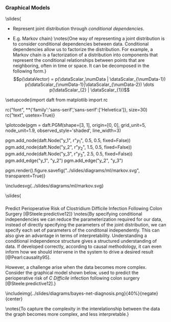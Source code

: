 ### Graphical Models

\slides{
* Represent joint distribution through *conditional dependencies*.

* E.g. Markov chain}
\notes{One way of representing a joint distribution is to consider conditional dependencies between data. Conditional dependencies allow us to factorize the distribution. For example, a Markov chain is a factorization of a distribution into components that represent the conditional relationships between points that are neighboring, often in time or space. It can be decomposed in the following form.}
$$p(\dataVector) = p(\dataScalar_\numData | \dataScalar_{\numData-1}) p(\dataScalar_{\numData-1}|\dataScalar_{\numData-2}) \dots p(\dataScalar_{2} | \dataScalar_{1})$$

\setupcode{import daft
from matplotlib import rc

rc("font", **{'family':'sans-serif','sans-serif':['Helvetica']}, size=30)
rc("text", usetex=True)}

\plotcode{pgm = daft.PGM(shape=[3, 1],
               origin=[0, 0], 
               grid_unit=5, 
               node_unit=1.9, 
               observed_style='shaded',
              line_width=3)


pgm.add_node(daft.Node("y_1", r"$y_1$", 0.5, 0.5, fixed=False))
pgm.add_node(daft.Node("y_2", r"$y_2$", 1.5, 0.5, fixed=False))
pgm.add_node(daft.Node("y_3", r"$y_3$", 2.5, 0.5, fixed=False))
pgm.add_edge("y_1", "y_2")
pgm.add_edge("y_2", "y_3")

pgm.render().figure.savefig("../slides/diagrams/ml/markov.svg", transparent=True)}

\includesvg{../slides/diagrams/ml/markov.svg}

\slides{
###

Predict Perioperative Risk of Clostridium Difficile Infection Following Colon Surgery [@Steele:predictive12]}
\notes{By specifying conditional independencies we can reduce the parameterization required for our data, instead of directly specifying the parameters of the joint distribution, we can specify each set of parameters of the conditonal independently. This can also give an advantage in terms of interpretability. Understanding a conditional independence structure gives a structured understanding of data. If developed correctly, according to causal methodology, it can even inform how we should intervene in the system to drive a desired result [@Pearl:causality95]. 

However, a challenge arise when the data becomes more complex. Consider the graphical model shown below, used to predict the perioperative risk of *C Difficile* infection following colon surgery [@Steele:predictive12].}

\includeimg{../slides/diagrams/bayes-net-diagnosis.png}{40%}{negate}{center}

\notes{To capture the complexity in the interelationship between the data the graph becomes more complex, and less interpretable.}

